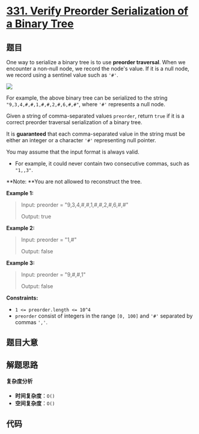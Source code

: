 # [331. Verify Preorder Serialization of a Binary Tree](https://leetcode.com/problems/verify-preorder-serialization-of-a-binary-tree/)

## 题目

One way to serialize a binary tree is to use **preorder traversal**. When we
encounter a non-null node, we record the node's value. If it is a null node,
we record using a sentinel value such as `'#'`.

![](https://assets.leetcode.com/uploads/2021/03/12/pre-tree.jpg)

For example, the above binary tree can be serialized to the string
`"9,3,4,#,#,1,#,#,2,#,6,#,#"`, where `'#'` represents a null node.

Given a string of comma-separated values `preorder`, return `true` if it is a
correct preorder traversal serialization of a binary tree.

It is **guaranteed** that each comma-separated value in the string must be
either an integer or a character `'#'` representing null pointer.

You may assume that the input format is always valid.

- For example, it could never contain two consecutive commas, such as `"1,,3"`.

**Note: **You are not allowed to reconstruct the tree.

**Example 1:**

> Input: preorder = "9,3,4,#,#,1,#,#,2,#,6,#,#"
>
> Output: true

**Example 2:**

> Input: preorder = "1,#"
>
> Output: false

**Example 3:**

> Input: preorder = "9,#,#,1"
>
> Output: false

**Constraints:**

- `1 <= preorder.length <= 10^4`
- `preorder` consist of integers in the range `[0, 100]` and `'#'` separated by commas `','`.

## 题目大意

## 解题思路

#### 复杂度分析

- **时间复杂度**：`O()`
- **空间复杂度**：`O()`

## 代码

```javascript

```
